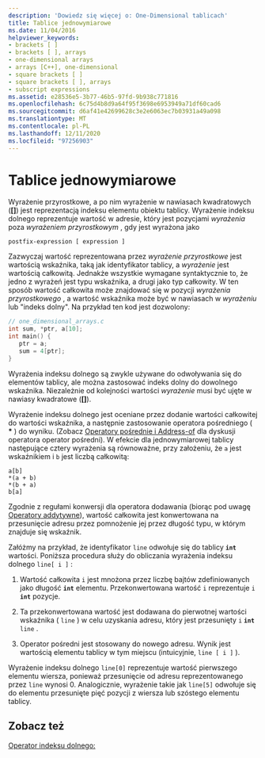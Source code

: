 ```yaml
---
description: 'Dowiedz się więcej o: One-Dimensional tablicach'
title: Tablice jednowymiarowe
ms.date: 11/04/2016
helpviewer_keywords:
- brackets [ ]
- brackets [ ], arrays
- one-dimensional arrays
- arrays [C++], one-dimensional
- square brackets [ ]
- square brackets [ ], arrays
- subscript expressions
ms.assetid: e28536e5-3b77-46b5-97fd-9b938c771816
ms.openlocfilehash: 6c75d4b8d9a64f95f3698e6953949a71df60cad6
ms.sourcegitcommit: d6af41e42699628c3e2e6063ec7b03931a49a098
ms.translationtype: MT
ms.contentlocale: pl-PL
ms.lasthandoff: 12/11/2020
ms.locfileid: "97256903"
---
```

# <a name="one-dimensional-arrays"></a>Tablice jednowymiarowe

Wyrażenie przyrostkowe, a po nim wyrażenie w nawiasach kwadratowych (**[]**) jest reprezentacją indeksu elementu obiektu tablicy. Wyrażenie indeksu dolnego reprezentuje wartość w adresie, który jest pozycjami *wyrażenia* poza *wyrażeniem przyrostkowym* , gdy jest wyrażona jako

```
postfix-expression [ expression ]
```

Zazwyczaj wartość reprezentowana przez *wyrażenie przyrostkowe* jest wartością wskaźnika, taką jak identyfikator tablicy, a *wyrażenie* jest wartością całkowitą. Jednakże wszystkie wymagane syntaktycznie to, że jedno z wyrażeń jest typu wskaźnika, a drugi jako typ całkowity. W ten sposób wartość całkowita może znajdować się w pozycji *wyrażenia przyrostkowego* , a wartość wskaźnika może być w nawiasach w *wyrażeniu* lub "indeks dolny". Na przykład ten kod jest dozwolony:

```c
// one_dimensional_arrays.c
int sum, *ptr, a[10];
int main() {
   ptr = a;
   sum = 4[ptr];
}
```

Wyrażenia indeksu dolnego są zwykle używane do odwoływania się do elementów tablicy, ale można zastosować indeks dolny do dowolnego wskaźnika. Niezależnie od kolejności wartości *wyrażenie* musi być ujęte w nawiasy kwadratowe (**[]**).

Wyrażenie indeksu dolnego jest oceniane przez dodanie wartości całkowitej do wartości wskaźnika, a następnie zastosowanie operatora pośredniego ( <strong>\*</strong> ) do wyniku. (Zobacz [Operatory pośrednie i Address-of](../c-language/indirection-and-address-of-operators.md) dla dyskusji operatora operator pośredni). W efekcie dla jednowymiarowej tablicy następujące cztery wyrażenia są równoważne, przy założeniu, że `a` jest wskaźnikiem i `b` jest liczbą całkowitą:

```
a[b]
*(a + b)
*(b + a)
b[a]
```

Zgodnie z regułami konwersji dla operatora dodawania (biorąc pod uwagę [Operatory addytywne](../c-language/c-additive-operators.md)), wartość całkowita jest konwertowana na przesunięcie adresu przez pomnożenie jej przez długość typu, w którym znajduje się wskaźnik.

Załóżmy na przykład, że identyfikator `line` odwołuje się do tablicy **`int`** wartości. Poniższa procedura służy do obliczania wyrażenia indeksu dolnego `line[ i ]` :

1. Wartość całkowita `i` jest mnożona przez liczbę bajtów zdefiniowanych jako długość **`int`** elementu. Przekonwertowana wartość `i` reprezentuje `i` **`int`** pozycje.

1. Ta przekonwertowana wartość jest dodawana do pierwotnej wartości wskaźnika ( `line` ) w celu uzyskania adresu, który jest przesunięty `i` **`int`** `line` .

1. Operator pośredni jest stosowany do nowego adresu. Wynik jest wartością elementu tablicy w tym miejscu (intuicyjnie, `line [ i ]` ).

Wyrażenie indeksu dolnego `line[0]` reprezentuje wartość pierwszego elementu wiersza, ponieważ przesunięcie od adresu reprezentowanego przez `line` wynosi 0. Analogicznie, wyrażenie takie jak `line[5]` odwołuje się do elementu przesunięte pięć pozycji z wiersza lub szóstego elementu tablicy.

## <a name="see-also"></a>Zobacz też

[Operator indeksu dolnego:](../cpp/subscript-operator.md)
